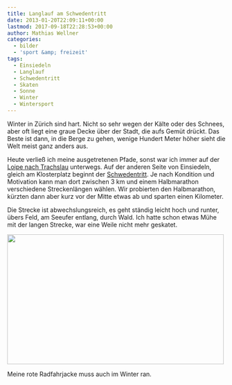 ```yaml
---
title: Langlauf am Schwedentritt
date: 2013-01-20T22:09:11+00:00
lastmod: 2017-09-18T22:28:53+00:00
author: Mathias Wellner
categories:
  - bilder
  - 'sport &amp; freizeit'
tags:
  - Einsiedeln
  - Langlauf
  - Schwedentritt
  - Skaten
  - Sonne
  - Winter
  - Wintersport
---
```

Winter in Zürich sind hart. Nicht so sehr wegen der Kälte oder des Schnees, aber oft liegt eine graue Decke über der Stadt, die aufs Gemüt drückt. Das Beste ist dann, in die Berge zu gehen, wenige Hundert Meter höher sieht die Welt meist ganz anders aus. 

Heute verließ ich meine ausgetretenen Pfade, sonst war ich immer auf der [Loipe nach Trachslau](http://www.loipe-bolzberg.ch/) unterwegs. Auf der anderen Seite von Einsiedeln, gleich am Klosterplatz beginnt der [Schwedentritt](http://www.schwedentritt.ch/). Je nach Kondition und Motivation kann man dort zwischen 3&nbsp;km und einem Halbmarathon verschiedene Streckenlängen wählen. Wir probierten den Halbmarathon, kürzten dann aber kurz vor der Mitte etwas ab und sparten einen Kilometer. 

Die Strecke ist abwechslungsreich, es geht ständig leicht hoch und runter, übers Feld, am Seeufer entlang, durch Wald. Ich hatte schon etwas Mühe mit der langen Strecke, war eine Weile nicht mehr geskatet. 

<div style="width: 510px" class="wp-caption aligncenter">
  <img src="https://lh6.googleusercontent.com/-Z1IDxIn9X_U/UPxIUTqUmMI/AAAAAAAAA5E/17uS-TgBm4s/s800/MW_20130120_0795.jpg" height="299" width="500" />
  
  <p class="wp-caption-text">
    Meine rote Radfahrjacke muss auch im Winter ran.<br />
  </p>
</div>